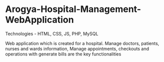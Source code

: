 # Arogya-Hospital-Management-WebApplication

Technologies - HTML, CSS, JS, PHP, MySQL

Web application which is created for a hospital. Manage doctors, patients, nurses
and wards information, Manage appointments, checkouts and operations with
generate bills are the key functionalities
